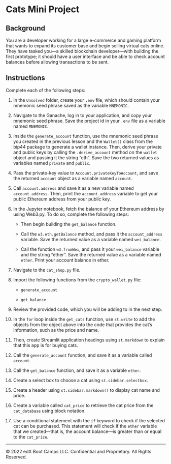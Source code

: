 # Cats Mini Project

## Background

You are a developer working for a large e-commerce and gaming platform that wants to expand its customer base and begin selling virtual cats online. They have tasked you&mdash;a skilled blockchain developer&mdash;with building the first prototype; it should have a user interface and be able to check account balances before allowing transactions to be sent.

## Instructions

Complete each of the following steps:

1. In the `Unsolved` folder, create your `.env` file, which should contain your mnemonic seed phrase saved as the variable `MNEMONIC`.

2. Navigate to the Ganache, log in to your application, and copy your mnemonic seed phrase.  Save the project id in your `.env` file as a variable named `MNEMONIC`.

3. Inside the `generate_account` function, use the mnemonic seed phrase you created in the previous lesson and the `Wallet()` class from the bip44 package to generate a wallet instance. Then, derive your private and public keys by calling the `.derive_account` method on the `wallet` object and passing it the string “eth”. Save the two returned values as variables named `private` and `public`.

4. Pass the private-key value to `Account.privateKeyToAccount`, and save the returned `account` object as a variable named `account`.

5. Call `account.address` and save it as a new variable named `account_address`. Then, print the `account_address` variable to get your public Ethereum address from your public key.

6. In the Jupyter notebook, fetch the balance of your Ethereum address by using Web3.py. To do so, complete the following steps:

    * Then begin building the `get_balance` function.

    * Call the `w3.eth.getBalance` method, and pass it the `account_address` variable. Save the returned value as a variable named `wei_balance`.

    * Call the function `w3.fromWei`, and pass it your `wei_balance` variable and the string “ether”. Save the returned value as a variable named `ether`. Print your account balance in ether.

7. Navigate to the `cat_shop.py` file.

8. Import the following functions from the `crypto_wallet.py` file:

     * `generate_account`

     * `get_balance`

9. Review the provided code, which you will be adding to in the next step.

10. In the `for` loop inside the `get_cats` function, use `st.write` to add the objects from the object above into the code that provides the cat’s information, such as the price and name.

11. Then, create Streamlit application headings using `st.markdown` to explain that this app is for buying cats.

12. Call the `generate_account` function, and save it as a variable called `account`.

13. Call the `get_balance` function, and save it as a variable `ether`.

14. Create a select box to choose a cat using `st.sidebar.selectbox`.

15. Create a header using `st.sidebar.markdown()` to display cat name and price.

16. Create a variable called `cat_price` to retrieve the cat price from the `cat_database` using block notation.

17. Use a conditional statement with the `if` keyword to check if the selected cat can be purchased. This statement will check if the `ether` variable that we created&mdash;that is, the account balance&mdash;is greater than or equal to the `cat_price`.

---

© 2022 edX Boot Camps LLC. Confidential and Proprietary. All Rights Reserved.
